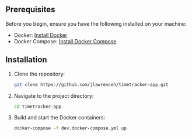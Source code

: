 ## Prerequisites

Before you begin, ensure you have the following installed on your machine:

- Docker: [Install Docker](https://docs.docker.com/get-docker/)
- Docker Compose: [Install Docker Compose](https://docs.docker.com/compose/install/)

## Installation

1. Clone the repository:

    ```bash
    git clone https://github.com/jlawrenceh/timetracker-app.git
    ```

2. Navigate to the project directory:

    ```bash
    cd timetracker-app
    ```

3. Build and start the Docker containers:

    ```bash
    docker-compose -f dev.docker-compose.yml up 
    ```
